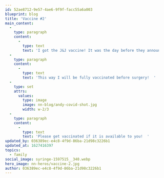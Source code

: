 ```yaml
---
id: 52ae8712-9e57-4ae6-9f9f-facc55a6a003
blueprint: blog
title: 'Vaccine #2'
main_content:
  -
    type: paragraph
    content:
      -
        type: text
        text: 'I got the J&J vaccine! It was the day before they announced the possible risk for blood clots, so we were a little nervous, but I''ve have been healthy.'
  -
    type: paragraph
    content:
      -
        type: text
        text: 'This way I will be fully vaccinated before surgery!  '
  -
    type: set
    attrs:
      values:
        type: image
        image: nn-blog/andy-covid-shot.jpg
        width: w-2/3
  -
    type: paragraph
    content:
      -
        type: text
        text: 'Please get vaccinated if it is available to you!  '
updated_by: 036389ec-e4c8-4f9d-86ba-21d98c3226b1
updated_at: 1627416397
topics:
  - family
social_image: syringe-1597515__340.webp
hero_image: nn-heros/vaccine-2.jpg
author: 036389ec-e4c8-4f9d-86ba-21d98c3226b1
---
```

